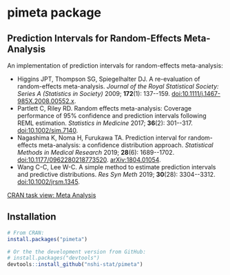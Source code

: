 
# pimeta package


## Prediction Intervals for Random-Effects Meta-Analysis

An implementation of prediction intervals for random-effects meta-analysis:

- Higgins JPT, Thompson SG, Spiegelhalter DJ. A re-evaluation of random-effects meta-analysis. *Journal of the Royal Statistical Society: Series A (Statistics in Society)* 2009; **172**(1): 137--159. [doi:10.1111/j.1467-985X.2008.00552.x](https://doi.org/10.1111/j.1467-985X.2008.00552.x).
- Partlett C, Riley RD. Random effects meta-analysis: Coverage performance of 95% confidence
and prediction intervals following REML estimation. *Statistics in Medicine* 2017; **36**(2): 301--317. [doi:10.1002/sim.7140](https://doi.org/10.1002/sim.7140).
- Nagashima K, Noma H, Furukawa TA. Prediction interval for random-effects meta-analysis: a confidence distribution approach. *Statistical Methods in Medical Research* 2019; **28**(6): 1689--1702. [doi:10.1177/0962280218773520](https://doi.org/10.1177/0962280218773520). [arXiv:1804.01054](https://arxiv.org/abs/1804.01054).
- Wang C-C, Lee W-C. A simple method to estimate prediction intervals and predictive distributions. *Res Syn Meth* 2019; **30**(28): 3304--3312. [doi:10.1002/jrsm.1345](https://doi.org/10.1002/jrsm.1345).

[CRAN task view: Meta Analysis](https://cran.r-project.org/view=MetaAnalysis)


## Installation

``` r
# From CRAN:
install.packages("pimeta")

# Or the the development version from GitHub:
# install.packages("devtools")
devtools::install_github("nshi-stat/pimeta")
```
